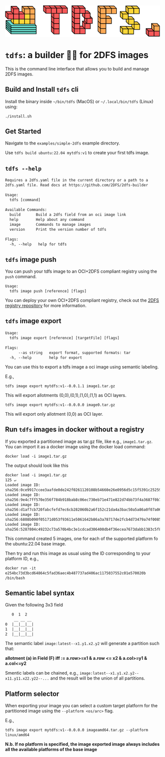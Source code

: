 ![tdfs](img/tdfs.png)

# `tdfs`: a builder 👷‍♀️ for 2DFS images 

This is the command line interface that allows you to build and manage 2DFS images.

## Build and Install `tdfs` cli

Install the binary inside `~/bin/tdfs` (MacOS) or `~/.local/bin/tdfs` (Linux) using:

```
./install.sh
```

## Get Started

Navigate to the `examples/simple-2dfs` example directory.

Use `tdfs build ubuntu:22.04 mytdfs:v1` to create your first tdfs image.

## `tdfs --help`

```
Requires a 2dfs.yaml file in the current directory or a path to a 2dfs.yaml file. Read docs at https://github.com/2DFS/2dfs-builder

Usage:
  tdfs [command]

Available Commands:
  build       Build a 2dfs field from an oci image link
  help        Help about any command
  image       Commands to manage images
  version     Print the version number of tdfs

Flags:
  -h, --help   help for tdfs
```
## `tdfs` image push

You can push your tdfs image to an OCI+2DFS compliant registry using the `push` command. 

```
Usage:
  tdfs image push [reference] [flags]
```

You can deploy your own OCI+2DFS compliant registry, check out the [2DFS registry repository](https://github.com/2DFS/2dfs-registry) for more information.

## `tdfs` image export 


```
Usage:
  tdfs image export [reference] [targetFile] [flags]

Flags:
      --as string   export format, supported formats: tar
  -h, --help        help for export
```

You can use this to export a tdfs image a oci image using semantic labeling. 

E.g., 

```
tdfs image export mytdfs:v1--0.0.1.1 image1.tar.gz
```
This will export allotments (0,0),(0,1),(1,0),(1,1) as OCI layers. 

```
tdfs image export mytdfs:v1--0.0.0.0 image0.tar.gz
```
This will export only allotment (0,0) as OCI layer. 

## Run `tdfs` images in docker without a registry

If you exported a partitioned image as tar.gz file, like e.g., `image1.tar.gz`.
You can import it as a docker image using the docker load command:

```
docker load -i image1.tar.gz
```
The output should look like this
```
docker load -i image1.tar.gz                                                           125 ↵
Loaded image ID: sha256:0ce9917ccee3aafde0de242f0261120108b54660e26e0956d5c15f5391c25259
Loaded image ID: sha256:9e4c7ff570e356f784b918bab8c06ec730eb71e471e822d74bb73f4a3687f0b7
Loaded image ID: sha256:d1af7cb720fabcfefd7ec6cb282060b2a6f152c21da4a3bac50a5a86a0f07a06
Loaded image ID: sha256:6808b090f05171d053f93611e5061642b86a3a78717de2fcb4d73479a74f0085
Loaded image ID: sha256:5287804c49232c73a570b4bc3e1cdcad306400db4f36ecea7673dabb1383c5f8
```
This command created 5 images, one for each of the supported platform fo the ubuntu:22.04 base image. 

Then try and run this image as usual using the ID corresponding to your platform ID, e.g., 

```
docker run -it e254bc73d3bcd64864c5fad36aec4b487737ad406ac1175037552c01e570020b /bin/bash 
```

## Semantic label syntax 

Given the following 3x3 field
```
   0  1  2
    __ __ __
0  |__|__|__|
1  |__|__|__|
2  |__|__|__|

```

The semantic label `image:latest--x1.y1.x2.y2` will generate a partition such that:

**allotment (a) in Field (F) iff := a.row>=x1 & a.row <= x2 & a.col>=y1 & a.col<=y2** 

Smentic labels can be chained, e.g., `image:latest--x1.y1.x2.y2--x11.y11.x22.y22--...`
and the result will be the union of all partitions. 

## Platform selector

When exporting your image you can select a custom target platform for the partitioned image using the `--platform <os/arc>` flag. 

E.g., 
```
tdfs image export mytdfs:v1--0.0.0.0 imageamd64.tar.gz --platform linux/amd64
```

**N.b. If no platform is specified, the image exported image always includes all the available platforms of the base image**

